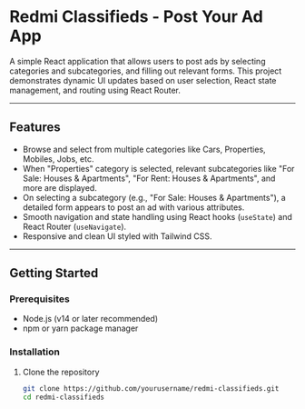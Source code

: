 # Redmi Classifieds - Post Your Ad App

A simple React application that allows users to post ads by selecting categories and subcategories, and filling out relevant forms. This project demonstrates dynamic UI updates based on user selection, React state management, and routing using React Router.

---

## Features

- Browse and select from multiple categories like Cars, Properties, Mobiles, Jobs, etc.
- When "Properties" category is selected, relevant subcategories like "For Sale: Houses & Apartments", "For Rent: Houses & Apartments", and more are displayed.
- On selecting a subcategory (e.g., "For Sale: Houses & Apartments"), a detailed form appears to post an ad with various attributes.
- Smooth navigation and state handling using React hooks (`useState`) and React Router (`useNavigate`).
- Responsive and clean UI styled with Tailwind CSS.

---

## Getting Started

### Prerequisites

- Node.js (v14 or later recommended)
- npm or yarn package manager

### Installation

1. Clone the repository

   ```bash
   git clone https://github.com/yourusername/redmi-classifieds.git
   cd redmi-classifieds
